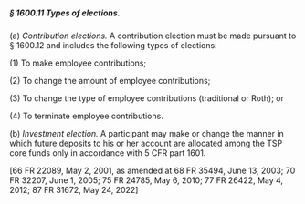 ##### § 1600.11 Types of elections. #####

(a) *Contribution elections.* A contribution election must be made pursuant to § 1600.12 and includes the following types of elections:

(1) To make employee contributions;

(2) To change the amount of employee contributions;

(3) To change the type of employee contributions (traditional or Roth); or

(4) To terminate employee contributions.

(b) *Investment election.* A participant may make or change the manner in which future deposits to his or her account are allocated among the TSP core funds only in accordance with 5 CFR part 1601.

[66 FR 22089, May 2, 2001, as amended at 68 FR 35494, June 13, 2003; 70 FR 32207, June 1, 2005; 75 FR 24785, May 6, 2010; 77 FR 26422, May 4, 2012; 87 FR 31672, May 24, 2022]
